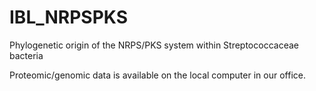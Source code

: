 # IBL_NRPSPKS
Phylogenetic origin of the NRPS/PKS system within Streptococcaceae bacteria

Proteomic/genomic data is available on the local computer in our office.
